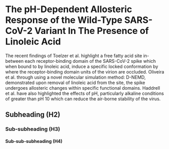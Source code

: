 # The pH-Dependent Allosteric Response of the Wild-Type SARS-CoV-2 Variant In The Presence of Linoleic Acid

The recent findings of Toelzer et al. highlight a free fatty acid site in-between each receptor-binding domain of the SARS-CoV-2 spike which when bound to by linoleic acid, induce a specific locked conformation by where the receptor-binding domain units of the virion are occluded. Oliveira et al. through using a novel molecular simulation method: D-NEMD, demonstrated upon removal of linoleic acid from the site, the spike undergoes allosteric changes within specific functional domains. Haddrell et al. have also highlighted the effects of pH, particularly alkaline conditions of greater than pH 10 which can reduce the air-borne stability of the virus.  

## Subheading (H2)

### Sub-subheading (H3)

#### Sub-sub-subheading (H4)
